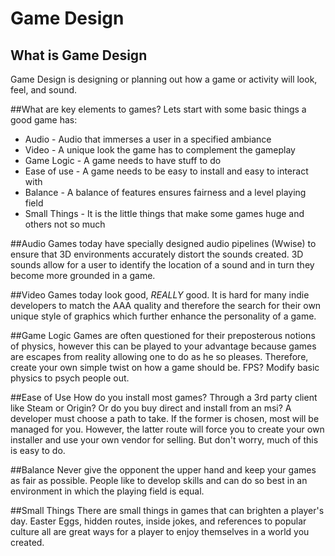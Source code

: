 # Game Design
## What is Game Design
Game Design is designing or planning out how a game or activity will look, feel, and sound.

##What are key elements to games?
Lets start with some basic things a good game has:
* Audio - Audio that immerses a user in a specified ambiance
* Video - A unique look the game has to complement the gameplay
* Game Logic - A game needs to have stuff to do
* Ease of use - A game needs to be easy to install and easy to interact with
* Balance - A balance of features ensures fairness and a level playing field
* Small Things - It is the little things that make some games huge and others not so much

##Audio
Games today have specially designed audio pipelines (Wwise) to ensure that 3D environments accurately distort the sounds created. 3D sounds allow for a user to identify the location of a sound and in turn they become more grounded in a game.

##Video
Games today look good, *REALLY* good. It is hard for many indie developers to match the AAA quality and therefore the search for their own unique style of graphics which further enhance the personality of a game.

##Game Logic
Games are often questioned for their preposterous notions of physics, however this can be played to your advantage because games are escapes from reality allowing one to do as he so pleases. Therefore, create your own simple twist on how a game should be. FPS? Modify  basic physics to psych people out.

##Ease of Use
How do you install most games? Through a 3rd party client like Steam or Origin? Or do you buy direct and install from an msi? A developer must choose a path to take. If the former is chosen, most will be managed for you. However, the latter route will force you to create your own installer and use your own vendor for selling. But don't worry, much of this is easy to do.

##Balance
Never give the opponent the upper hand and keep your games as fair as possible. People like to develop skills and can do so best in an environment in which the playing field is equal.

##Small Things
There are small things in games that can brighten a player's day. Easter Eggs, hidden routes, inside jokes, and references to popular culture all are great ways for a player to enjoy themselves in a world you created.















